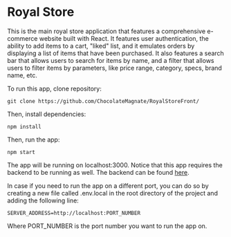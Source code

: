 # Royal Store
This is the main royal store application that features a comprehensive
e-commerce website built with React. It features user authentication, the
ability to add items to a cart, "liked" list, and it emulates orders by displaying
a list of items that have been purchased. It also features a search bar that allows
users to search for items by name, and a filter that allows users to filter items
by parameters, like price range, category, specs, brand name, etc.

To run this app, clone repository:
```commandline
git clone https://github.com/ChocolateMagnate/RoyalStoreFront/
```
Then, install dependencies:
```commandline
npm install
```
Then, run the app:
```commandline
npm start
```
The app will be running on localhost:3000. Notice that this app requires
the backend to be running as well. The backend can be found [here](https://github.com/ChocolateMagnate/RoyalStoreBack/).

In case if you need to run the app on a different port, you can do so by
creating a new file called .env.local in the root directory of the project
and adding the following line:
```commandline
SERVER_ADDRESS=http://localhost:PORT_NUMBER
```
Where PORT_NUMBER is the port number you want to run the app on.
